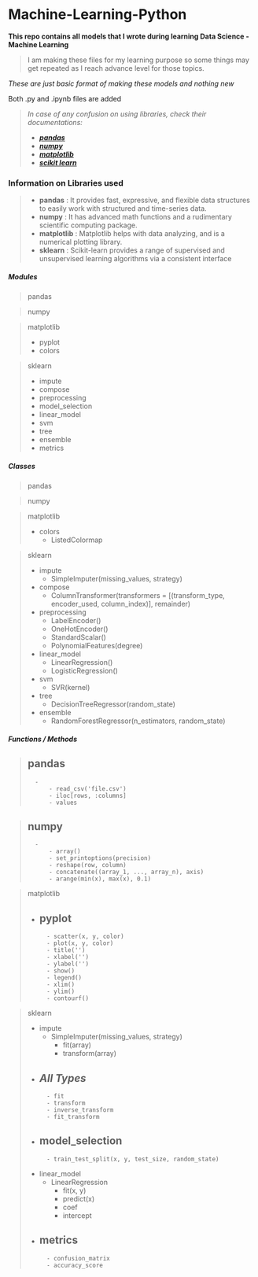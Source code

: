 # Machine-Learning-Python

**This repo contains all models that I wrote during learning Data Science - Machine Learning**

> I am making these files for my learning purpose so some things may get repeated as I reach advance level for those topics.

*These are just basic format of making these models and nothing new*

Both .py and .ipynb files are added

> *In case of any confusion on using libraries, check their documentations:*
> - [***pandas***](https://pandas.pydata.org/docs/reference/index.html)
> - [***numpy***](https://numpy.org/doc/)
> - [***matplotlib***](https://matplotlib.org/contents.html)
> - [***scikit learn***](https://scikit-learn.org/stable/modules/classes.html)


### Information on Libraries used

> - **pandas** 		: It provides fast, expressive, and flexible data structures to easily work with structured and time-series data.
> - **numpy** 		: It has advanced math functions and a rudimentary scientific computing package.
> - **matplotlib** 	: Matplotlib helps with data analyzing, and is a numerical plotting library.
> - **sklearn** 	: Scikit-learn provides a range of supervised and unsupervised learning algorithms via a consistent interface

##### Modules

>pandas

>numpy

>matplotlib
>	- pyplot
>	- colors

>sklearn
>	- impute
>	- compose
>	- preprocessing
>	- model_selection
>	- linear_model
>	- svm
>	- tree
>	- ensemble
>	- metrics

##### Classes

>pandas

>numpy

>matplotlib
>	- colors
>		- ListedColormap

>sklearn
>	- impute
>		- SimpleImputer(missing_values, strategy)
>	- compose
>		- ColumnTransformer(transformers = [(transform_type, encoder_used, column_index)], remainder)
>	- preprocessing
>		- LabelEncoder()
>		- OneHotEncoder()
>		- StandardScalar()
>		- PolynomialFeatures(degree)
>	- linear_model
>		- LinearRegression()
>		- LogisticRegression()
>	- svm
>		- SVR(kernel)
>	- tree
>		- DecisionTreeRegressor(random_state)
>	- ensemble
>		- RandomForestRegressor(n_estimators, random_state)

##### Functions / Methods

>pandas
>	- 
>		- 
>			- read_csv('file.csv')
>			- iloc[rows, :columns]
>			- values

>numpy
>	- 
>		- 
>			- array()
>			- set_printoptions(precision)
>			- reshape(row, column)
>			- concatenate((array_1, ..., array_n), axis)
>			- arange(min(x), max(x), 0.1)

>matplotlib
>	- pyplot
>		- 
>			- scatter(x, y, color)
>			- plot(x, y, color)
>			- title('')
>			- xlabel('')
>			- ylabel('')
>			- show()
>			- legend()
>			- xlim()
>			- ylim()
>			- contourf()

>sklearn
>	- impute
>		- SimpleImputer(missing_values, strategy)
>			- fit(array)
>			- transform(array)
>	- *All Types*
>		- 
>			- fit
>			- transform
>			- inverse_transform
>			- fit_transform
>	- model_selection
>		- 
>			- train_test_split(x, y, test_size, random_state)
>	- linear_model
>		- LinearRegression
>			- fit(x, y)
>			- predict(x)
>			- coef
>			- intercept
>	- metrics
>		- 
>			- confusion_matrix
>			- accuracy_score